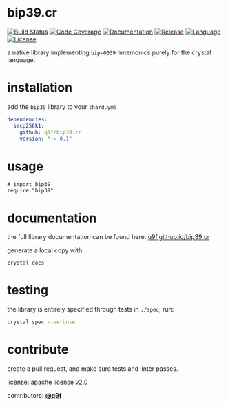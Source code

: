 # bip39.cr

[![Build Status](https://img.shields.io/github/workflow/status/q9f/bip39.cr/Nightly)](https://github.com/q9f/bip39.cr/actions)
[![Code Coverage](https://codecov.io/gh/q9f/bip39.cr/branch/main/graph/badge.svg?token=ngxRs9HdJA)](https://codecov.io/gh/q9f/bip39.cr)
[![Documentation](https://img.shields.io/badge/docs-html-black)](https://q9f.github.io/secp256k1.cr/)
[![Release](https://img.shields.io/github/v/release/q9f/bip39.cr?include_prereleases&color=black)](https://github.com/q9f/bip39.cr/releases/latest)
[![Language](https://img.shields.io/github/languages/top/q9f/bip39.cr?color=black)](https://github.com/q9f/bip39.cr/search?l=crystal)
[![License](https://img.shields.io/github/license/q9f/bip39.cr.svg?color=black)](LICENSE)

a native library implementing `bip-0039` mnemonics purely for the crystal language.

# installation

add the `bip39` library to your `shard.yml`

```yaml
dependencies:
  secp256k1:
    github: q9f/bip39.cr
    version: "~> 0.1"
```

# usage

```crystal
# import bip39
require "bip39"
```

# documentation

the full library documentation can be found here: [q9f.github.io/bip39.cr](https://q9f.github.io/bip39.cr/)

generate a local copy with:

```
crystal docs
```

# testing

the library is entirely specified through tests in `./spec`; run:

```bash
crystal spec --verbose
```

# contribute

create a pull request, and make sure tests and linter passes.

license: apache license v2.0

contributors: [**@q9f**](https://github.com/q9f/)
